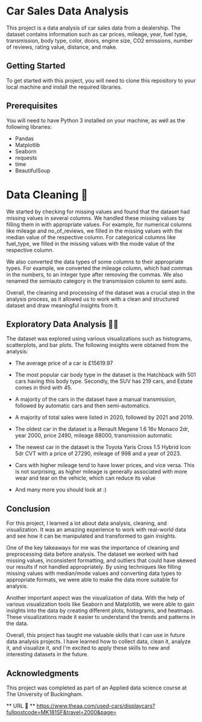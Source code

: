 # Car Sales Data Analysis

This project is a data analysis of car sales data from a dealership. The dataset contains information such as car prices, mileage, year, fuel type, transmission, body type, color, doors, engine size, CO2 emissions, number of reviews, rating value, distance, and make.

## Getting Started

To get started with this project, you will need to clone this repository to your local machine and install the required libraries.

## Prerequisites
You will need to have Python 3 installed on your machine, as well as the following libraries:

* Pandas
* Matplotlib
* Seaborn
* requests
* time
* BeautifulSoup

# Data Cleaning 🧼
We started by checking for missing values and found that the dataset had missing values in several columns. We handled these missing values by filling them in with appropriate values. For example, for numerical columns like mileage and no_of_reviews, we filled in the missing values with the median value of the respective column. For categorical columns like fuel_type, we filled in the missing values with the mode value of the respective column.

We also converted the data types of some columns to their appropriate types. For example, we converted the mileage column, which had commas in the numbers, to an integer type after removing the commas. We also renamed the semiauto category in the transmission column to semi auto.

Overall, the cleaning and processing of the dataset was a crucial step in the analysis process, as it allowed us to work with a clean and structured dataset and draw meaningful insights from it.

## Exploratory Data Analysis 🕵️‍♀️
The dataset was explored using various visualizations such as histograms, scatterplots, and bar plots. The following insights were obtained from the analysis:

* The average price of a car is £15619.97

* The most popular car body type in the dataset is the Hatchback with 501 cars having this body type. Secondly, the SUV has 219 cars, and Estate comes in third with 45.
* A majority of the cars in the dataset have a manual transmission, followed by automatic cars and then semi-automatics.

* A majority of total sales were listed in 2020, followed by 2021 and 2019.

* The oldest car in the dataset is a Renault Megane 1.6 16v Monaco 2dr, year 2000, price 2490, mileage 88000, transmission automatic

* The newest car in the dataset is the Toyota Yaris Cross 1.5 Hybrid Icon 5dr CVT with a price of 27290, mileage of 998 and a year of 2023.

* Cars with higher mileage tend to have lower prices, and vice versa. This is not surprising, as higher mileage is generally associated with more wear and tear on the vehicle, which can reduce its value

* And many more you should look at :)

## Conclusion 
For this project, I learned a lot about data analysis, cleaning, and visualization. It was an amazing experience to work with real-world data and see how it can be manipulated and transformed to gain insights.

One of the key takeaways for me was the importance of cleaning and preprocessing data before analysis. The dataset we worked with had missing values, inconsistent formatting, and outliers that could have skewed our results if not handled appropriately. By using techniques like filling missing values with median/mode values and converting data types to appropriate formats, we were able to make the data more suitable for analysis.

Another important aspect was the visualization of data. With the help of various visualization tools like Seaborn and Matplotlib, we were able to gain insights into the data by creating different plots, histograms, and heatmaps. These visualizations made it easier to understand the trends and patterns in the data.

Overall, this project has taught me valuable skills that I can use in future data analysis projects. I have learned how to collect data, clean it, analyze it, and visualize it, and I'm excited to apply these skills to new and interesting datasets in the future.

## Acknowledgments 

This project was completed as part of an Applied data science course at The University of Buckingham.

** URL 🔗 **
https://www.theaa.com/used-cars/displaycars?fullpostcode=MK181SF&travel=2000&page=

